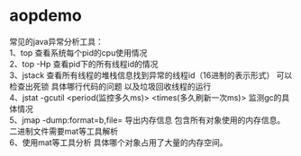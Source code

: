 # aopdemo
常见的java异常分析工具：  
1、top 查看系统每个pid的cpu使用情况  
2、top -Hp <pid> 查看pid下的所有线程id<pid>的情况  
3、jstack <pid> 查看所有线程的堆栈信息找到异常的线程id（16进制的表示形式） 可以检查出死锁 具体哪行代码的问题 以及垃圾回收线程的运行  
4、jstat -gcutil <pid> <period(监控多久ms)> <times(多久刷新一次ms)> 监测gc的具体情况  
5、jmap -dump:format=b,file=<filePath> <pid> 导出内存信息 包含所有对象使用的内存信息。 二进制文件需要mat等工具解析  
6、使用mat等工具分析 具体哪个对象占用了大量的内存空间。  
